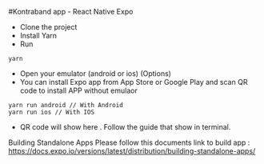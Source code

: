 #Kontraband app - React Native Expo

- Clone the project
- Install Yarn
- Run 
>
    yarn
- Open your emulator (android or ios) (Options)
- You can install Expo app from App Store or Google Play and scan QR code to install APP without emulaor
>
    yarn run android // With Android
    yarn run ios // With IOS

- QR code will show here . Follow the guide that show in terminal. 

Building Standalone Apps
Please follow this documents link to build app :  https://docs.expo.io/versions/latest/distribution/building-standalone-apps/
